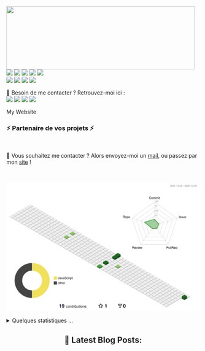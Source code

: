 <p>
  <img align="left" width="490" height="165" src="https://github-readme-stats.vercel.app/api?username=Vincent3054&show_icons=true&hide_border=false&line_height=20&title_color=f69673&icon_color=1b93c9&show_owner=true"/>
  <p>
    <img src="https://img.shields.io/badge/-Visual%20Studio%20Code-23A9F2?style=flat-square&logo=Visual%20Studio%20Code&logoColor=white"/>
    <img src="https://img.shields.io/badge/-Github-181717?style=flat-square&logo=GitHub&logoColor=white"/>
    <img src="https://img.shields.io/badge/-Git-F44D27?style=flat-square&logo=Git&logoColor=white"/>
    <img src="https://img.shields.io/badge/-NPM-CB3837?style=flat-square&logo=NPM&logoColor=white"/>
    <img src="https://img.shields.io/badge/-Slack-E01563?style=flat-square&logo=Slack&logoColor=white"/><br/>
    <img src="https://img.shields.io/badge/-WebPack-1C78C0?style=flat-square&logo=WebPack&logoColor=white"/>
    <img src="https://img.shields.io/badge/-ESLint-4B32C3?style=flat-square&logo=ESLint&logoColor=white"/>
    <img src="https://img.shields.io/badge/-HTML5-E34F26?style=flat-square&logo=HTML5&logoColor=white"/>
    <img src="https://img.shields.io/badge/-CSS3-1572B6?style=flat-square&logo=CSS3&logoColor=white"/>
  </p>
</p>
<p>
  📣 Besoin de me contacter ? Retrouvez-moi ici :<br/>
  <a href="mailto:ok96305@gmail.com"><img src="https://img.shields.io/badge/e‑mail-D14836.svg?style=for-the-badge&logo=GMail&logoColor=white"/></a>
  <a href="https://instagram.com/cheng_chen_sky"><img src="https://img.shields.io/badge/instagram-E4405F.svg?style=for-the-badge&logo=instagram&logoColor=white"/></a>
  <a href="https://twitch.tv/xxxxx"><img src="https://img.shields.io/badge/twitch-9146FF.svg?style=for-the-badge&logo=twitch&logoColor=white"/></a>
  <a href="https://linkedin.com/in/建成-陳-6438201a0"><img src="https://img.shields.io/badge/linkedin-0077B5.svg?style=for-the-badge&logo=linkedin&logoColor=white"/></a>
</p>
<p>My Website</p>

<h3>⚡️ Partenaire de vos projets ⚡️</h3><br/>
<p>
  <!-- 🧔 Moi c'est <bold>Stan</bold>. 23 ans, barbu et un amateur de code et de 🍺.<br/>
  💼 J'habite à <a href="https://www.google.com/maps?q=bordeaux">Bordeaux</a>, en France.<br/>
  💻 Développeur Web <bold>T-Shaped</bold><em>(<a href="https://letslearnabout.net/blog/what-it-is-a-t-shaped-developer-and-why-you-should-be-one">?</a>)</em> <bold><a href="https://vuejs.org">Vue.js</a></bold> × <bold><a href="https://laravel.com">Laravel</a></bold>.<br/>
  🎥 Je fais de temps en temps des lives sur <a href="https://twitch.tv/Vincent3054">Twitch</a>, vous pourrez me voir développer des projets Open Source. <br/>
  🎓 Mentor sur la plateforme <a href="https://github.com/OpenClassrooms">@OpenClassrooms</a> depuis 4 ans -->
</p>
<p>
  🔗 Vous souhaitez me contacter ? Alors envoyez-moi un <a href="mailto:ok96305@gmail.com">mail</a>, ou passez par mon <a href="https://reactgatsbypersonalwebsite.gatsbyjs.io/resume/">site</a> !
</p><br/>

![](./profile-3d-contrib/profile-green-animate.svg)

<details>
  <summary>Quelques statistiques ...</summary><br/>

<!--START_SECTION:waka-->

![Code Time](http://img.shields.io/badge/Code%20Time-2%2C074%20hrs%2045%20mins-blue)

![Profile Views](http://img.shields.io/badge/Profile%20Views-272-blue)

**🐱 My GitHub Data**

> 🏆 271 Contributions in the Year 2022
>
> 📦 2.5 MB Used in GitHub's Storage
>
> 💼 Opted to Hire
>
> 📜 32 Public Repositories
>
> 🔑 10 Private Repositories
>
> **I'm a Night 🦉**

```text
🌞 Morning    41 commits     ██░░░░░░░░░░░░░░░░░░░░░░░   10.93%
🌆 Daytime    124 commits    ████████░░░░░░░░░░░░░░░░░   33.07%
🌃 Evening    136 commits    █████████░░░░░░░░░░░░░░░░   36.27%
🌙 Night      74 commits     █████░░░░░░░░░░░░░░░░░░░░   19.73%

```

📅 **I'm Most Productive on Tuesday**

```text
Monday       44 commits     ███░░░░░░░░░░░░░░░░░░░░░░   11.73%
Tuesday      72 commits     ████░░░░░░░░░░░░░░░░░░░░░   19.2%
Wednesday    52 commits     ███░░░░░░░░░░░░░░░░░░░░░░   13.87%
Thursday     61 commits     ████░░░░░░░░░░░░░░░░░░░░░   16.27%
Friday       55 commits     ███░░░░░░░░░░░░░░░░░░░░░░   14.67%
Saturday     26 commits     █░░░░░░░░░░░░░░░░░░░░░░░░   6.93%
Sunday       65 commits     ████░░░░░░░░░░░░░░░░░░░░░   17.33%

```

📊 **This Week I Spent My Time On**

```text
⌚︎ Time Zone: Europe/Paris

💬 Programming Languages:
JavaScript               2 hrs 58 mins       ███████████████░░░░░░░░░░   60.65%
sh                       55 mins             ████░░░░░░░░░░░░░░░░░░░░░   19.0%
Other                    24 mins             ██░░░░░░░░░░░░░░░░░░░░░░░   8.42%
JSON                     20 mins             █░░░░░░░░░░░░░░░░░░░░░░░░   7.07%
Markdown                 6 mins              ░░░░░░░░░░░░░░░░░░░░░░░░░   2.38%

🔥 Editors:
VS Code                  3 hrs 50 mins       ███████████████████░░░░░░   78.37%
Zsh                      55 mins             ████░░░░░░░░░░░░░░░░░░░░░   19.0%
Browser                  7 mins              ░░░░░░░░░░░░░░░░░░░░░░░░░   2.63%

💻 Operating System:
WSL                      4 hrs 46 mins       ████████████████████████░   97.37%
Windows                  7 mins              ░░░░░░░░░░░░░░░░░░░░░░░░░   2.63%

```

**I Mostly Code in PHP**

```text
PHP                      10 repos            ███████░░░░░░░░░░░░░░░░░░   29.41%
HTML                     8 repos             ██████░░░░░░░░░░░░░░░░░░░   23.53%
JavaScript               8 repos             ██████░░░░░░░░░░░░░░░░░░░   23.53%
Vue                      4 repos             ███░░░░░░░░░░░░░░░░░░░░░░   11.76%
CSS                      3 repos             ██░░░░░░░░░░░░░░░░░░░░░░░   8.82%

```

Last Updated on 05/12/2022 00:02:25 UTC

<!--END_SECTION:waka-->
</details>
<h2 align="center">📕 Latest Blog Posts:</h2>
